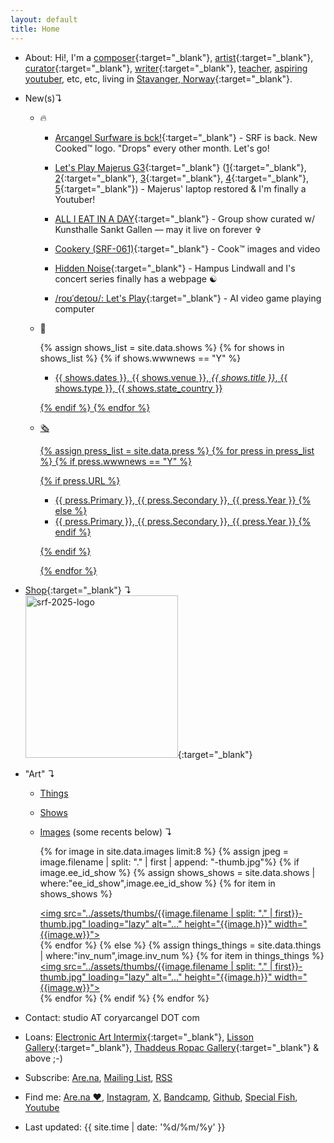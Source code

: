 ```yaml
---
layout: default
title: Home
---
```

* About: Hi!, I'm a [composer](https://hiddennoise.org/){:target="_blank"}, [artist](../things-i-made/){:target="_blank"}, [curator](https://www.kunsthallesanktgallen.ch/en/exhibition/959/ALLIEATINADAY2024){:target="_blank"}, [writer](https://www.are.na/editorial/the-north-face){:target="_blank"}, [teacher](https://uit.no/studiesteder/kabelvag/filmkunstskolen), [aspiring youtuber](https://www.youtube.com/user/coryarcangel), etc, etc, living in [ Stavanger, Norway](https://www.youtube.com/watch?v=7DDfLOc-Dlc){:target="_blank"}. 

* New(s)↴
	* 🔥
	
		* [Arcangel Surfware is bck!](https://arcangelsurfware.biz){:target="_blank"} - SRF is back. New Cooked™ logo. "Drops" every other month. Let's go!
	
		* [Let's Play Majerus G3](https://rhizome.org/editorial/artbase-anthologies-002/){:target="_blank"} ([1](https://www.youtube.com/watch?v=QhQrywlzaVI){:target="_blank"}, [2](https://www.youtube.com/watch?v=jWYC5AmgZco){:target="_blank"}, [3](https://www.youtube.com/watch?v=h8_vWichxHI){:target="_blank"}, [4](https://www.youtube.com/watch?v=xO8sBle8yrE){:target="_blank"}, [5](https://www.youtube.com/watch?v=jFSLaRjlAr4){:target="_blank"}) - Majerus' laptop restored & I'm finally a Youtuber!  
							
		* [ALL I EAT IN A DAY](https://www.kunsthallesanktgallen.ch/en/exhibition/959/ALLIEATINADAY2024){:target="_blank"} - Group show curated w/ Kunsthalle Sankt Gallen — may it live on forever ✞
	
		* [Cookery (SRF-061)](https://cookery.cooking/){:target="_blank"} - Cook™ images and video   
		
		* [Hidden Noise](https://hiddennoise.org/){:target="_blank"} - Hampus Lindwall and I's concert series finally has a webpage ☯️
	
		* [/roʊˈdeɪoʊ/: Let's Play](https://rodeo.computer/){:target="_blank"} - AI video game playing computer   
	
	* 🏢
	
		{% assign shows_list = site.data.shows %}
		{% for shows in shows_list %}
		{% if shows.wwwnews == "Y" %}
	
		* <a href="../shows/{{ shows.url }}">{{ shows.dates }}, {{ shows.venue }}, <i>{{ shows.title }}</i>, {{ shows.type }}, {{ shows.state_country }}
	
		{% endif %}
		{% endfor %}
	
	* 🗞
	
		{% assign press_list = site.data.press %}
		{% for press in press_list %}
		{% if press.wwwnews == "Y" %}
	
		{% if press.URL %}
		* <a href="{{ press.URL }}">{{ press.Primary }}, {{ press.Secondary }}, {{ press.Year }}
		{% else %}
		* {{ press.Primary }}, {{ press.Secondary }}, {{ press.Year }}
		{% endif %}
	
		{% endif %}	
	
		{% endfor %}

* [Shop](https://arcangelsurfware.biz/){:target="_blank"} ↴  
[<img width="244" height="260" alt="srf-2025-logo" src="../assets/srf/srf-2025-logo.gif">](https://arcangelsurfware.biz/){:target="_blank"}

* "Art" ↴
	* [Things](things-i-made)  
	* [Shows](shows)  
	* [Images](images) (some recents below) ↴ 
		
		{% for image in site.data.images limit:8 %}
		{% assign jpeg = image.filename | split: "." | first | append: "-thumb.jpg"%}
		{% if image.ee_id_show %}
		{% assign shows_shows = site.data.shows | where:"ee_id_show",image.ee_id_show %}
		{% for item in shows_shows %}<div class="thumbs"><a href="../shows/{{ item.url }}"><img src="../assets/thumbs/{{image.filename | split: "." | first}}-thumb.jpg" loading="lazy" alt="…" height="{{image.h}}" width="{{image.w}}"></a></div>{% endfor %}
		{% else %}
		{% assign things_things = site.data.things | where:"inv_num",image.inv_num %}
		{% for item in things_things %}<div class="thumbs"><a href="../things-i-made/{{ item.url }}"><img src="../assets/thumbs/{{image.filename | split: "." | first}}-thumb.jpg" loading="lazy" alt="…" height="{{image.h}}" width="{{image.w}}"></a></div>{% endfor %}
		{% endif %}
		{% endfor %}  

* Contact: studio AT coryarcangel DOT com

* Loans: [Electronic Art Intermix](https://www.eai.org/artists/cory-arcangel/titles){:target="_blank"}, [Lisson Gallery](https://www.lissongallery.com/artists/cory-arcangel){:target="_blank"}, [Thaddeus Ropac Gallery](https://ropac.net/artists/25-cory-arcangel/){:target="_blank"} & above ;-)

* Subscribe: [Are.na](https://www.are.na/cory-arcangel/new-s-w4ykdrmcuts), [Mailing List](https://mailchi.mp/f06b40c4c654/subscribe), [RSS](../feed.xml)  

* Find me: [Are.na ❤️](https://www.are.na/cory-arcangel), [Instagram](https://instagram.com/arcangelsurfware), [X](https://x.com/cory_arcangel), [Bandcamp](https://bandcamp.com/cory_arcangel), [Github](https://github.com/coryarcangel), [Special Fish](https://special.fish/cory), [Youtube](https://www.youtube.com/user/coryarcangel)
	 
* Last updated: {{ site.time | date: '%d/%m/%y' }}